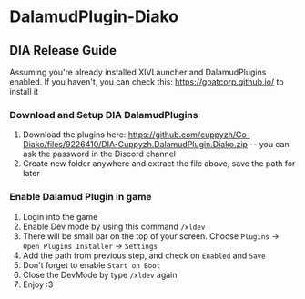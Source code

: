 # DalamudPlugin-Diako

## DIA Release Guide

Assuming you're already installed XIVLauncher and DalamudPlugins enabled. If you haven't, you can check this: https://goatcorp.github.io/ to install it

### Download and Setup DIA DalamudPlugins

1. Download the plugins here: https://github.com/cuppyzh/Go-Diako/files/9226410/DIA-Cuppyzh.DalamudPlugin.Diako.zip -- you can ask the password in the Discord channel
2. Create new folder anywhere and extract the file above, save the path for later

### Enable Dalamud Plugin in game

1. Login into the game
2. Enable Dev mode by using this command `/xldev`
3. There will be small bar on the top of your screen. Choose `Plugins` -> `Open Plugins Installer` -> `Settings`
4. Add the path from previous step, and check on `Enabled` and `Save`
5. Don't forget to enable `Start on Boot`
6. Close the DevMode by type `/xldev` again
7. Enjoy :3